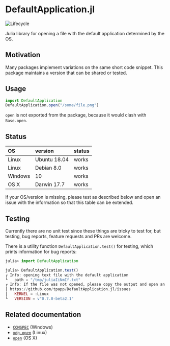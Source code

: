 # DefaultApplication.jl

![Lifecycle](https://img.shields.io/badge/lifecycle-experimental-orange.svg)

Julia library for opening a file with the default application determined by the OS.

## Motivation

Many packages implement variations on the same short code snippet. This package maintains a version that can be shared or tested.

## Usage

```julia
import DefaultApplication
DefaultApplication.open("/some/file.png")
```

`open` is not exported from the package, because it would clash with `Base.open`.

## Status

| OS      | version      | status |
|:--------|:-------------|:-------|
| Linux   | Ubuntu 18.04 | works  |
| Linux   | Debian 8.0   | works  |
| Windows | 10           | works  |
| OS X    | Darwin 17.7  | works  |

If your OS/version is missing, please test as described below and open an issue with the information so that this table can be extended.

## Testing

Currently there are no unit test since these things are tricky to test for, but testing, bug reports, feature requests and PRs are welcome.

There is a utility function `DefaultApplication.test()` for testing, which prints information for bug reports:

```julia
julia> import DefaultApplication

julia> DefaultApplication.test()
┌ Info: opening text file with the default application
└   path = "/tmp/juliaIiNmIf.txt"
┌ Info: If the file was not opened, please copy the output and open an issue at
│ https://github.com/tpapp/DefaultApplication.jl/issues
│   KERNEL = :Linux
└   VERSION = v"0.7.0-beta2.1"
```

## Related documentation

- [`COMSPEC`](https://en.wikipedia.org/wiki/COMSPEC) (Windows)
- [`xdg-open`](https://linux.die.net/man/1/xdg-open) (Linux)
- [`open`](https://ss64.com/osx/open.html) (OS X)
